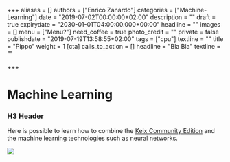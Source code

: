 +++
aliases = []
authors = ["Enrico Zanardo"]
categories = ["Machine-Learning"]
date = "2019-07-02T00:00:00+02:00"
description = ""
draft = true
expirydate = "2030-01-01T04:00:00.000+00:00"
headline = ""
images = []
menu = ["Menu?"]
need_coffee = true
photo_credit = ""
private = false
publishdate = "2019-07-19T13:58:55+02:00"
tags = ["cpu"]
textline = ""
title = "Pippo"
weight = 1
[cta]
calls_to_action = []
headline = "Bla Bla"
textline = ""

+++
# Machine Learning

### H3 Header

Here is possible to learn how to combine the [Keix Community Edition](http://keix.com) and the machine learning technologies such as neural networks.

![](/uploads/kall.png)

 